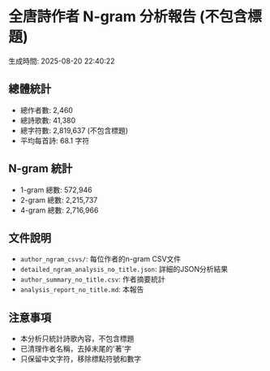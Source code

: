 # 全唐詩作者 N-gram 分析報告 (不包含標題)

生成時間: 2025-08-20 22:40:22

## 總體統計

- 總作者數: 2,460
- 總詩歌數: 41,380
- 總字符數: 2,819,637 (不包含標題)
- 平均每首詩: 68.1 字符

## N-gram 統計

- 1-gram 總數: 572,946
- 2-gram 總數: 2,215,737
- 4-gram 總數: 2,716,966

## 文件說明

- `author_ngram_csvs/`: 每位作者的n-gram CSV文件
- `detailed_ngram_analysis_no_title.json`: 詳細的JSON分析結果
- `author_summary_no_title.csv`: 作者摘要統計
- `analysis_report_no_title.md`: 本報告

## 注意事項

- 本分析只統計詩歌內容，不包含標題
- 已清理作者名稱，去掉末尾的'著'字
- 只保留中文字符，移除標點符號和數字

